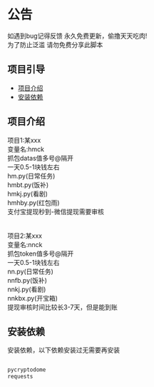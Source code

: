 # 公告

如遇到bug记得反馈 永久免费更新，偷撸天天吃肉!<br>
为了防止泛滥 请勿免费分享此脚本

## 项目引导

- [项目介绍](#项目介绍)
- [安装依赖](#安装依赖)

## 项目介绍
项目1:某xxx<br>
变量名:hmck<br>
抓包datas值多号@隔开<br>
一天0.5-1块钱左右<br>
hm.py(日常任务)<br>
hmbt.py(饭补)<br>
hmkj.py(看剧)<br>
hmhby.py(红包雨)<br>
支付宝提现秒到-微信提现需要审核
<br>
<br>
<br>
项目2:某xxx<br>
变量名:nnck<br>
抓包token值多号@隔开<br>
一天0.5-1块钱左右<br>
nn.py(日常任务)<br>
nnfb.py(饭补)<br>
nnkj.py(看剧)<br>
nnkbx.py(开宝箱)<br>
提现审核时间比较长3-7天，但是能到账


## 安装依赖

安装依赖，以下依赖安装过无需要再安装


```bash

pycryptodome
requests

